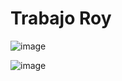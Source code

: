 # Trabajo Roy

![image](https://github.com/user-attachments/assets/bc01317a-73e0-4ed3-b4a8-dbffa8d318a4)

![image](https://github.com/user-attachments/assets/27c993ca-5ae4-4b95-850b-48f345a165d4)

 
